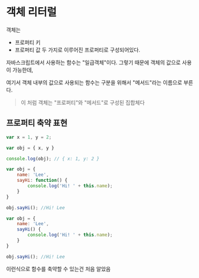 # 객체 리터럴

객체는
- 프로퍼티 키
- 프로퍼티 값
두 가지로 이루어진 프로퍼티로 구성되어있다.

자바스크립트에서 사용하는 함수는 "일급객체"이다. 그렇기 때문에 객체의 값으로 사용이 가능한데,

여기서 객체 내부의 값으로 사용되는 함수는 구분을 위해서 "메서드"라는 이름으로 부른다.

> 이 처럼 객체는 "프로퍼티"와 "메서드"로 구성된 집합체다

## 프로퍼티 축약 표현

```js
var x = 1, y = 2;

var obj = { x, y }

console.log(obj); // { x: 1, y: 2 }
```

```js
var obj = {
    name: 'Lee',
    sayHi: function() {
        console.log('Hi! ' + this.name);
    }
}

obj.sayHi(); //Hi! Lee
```

```js
var obj = {
    name: 'Lee',
    sayHi() {
        console.log('Hi! ' + this.name);
    }
}

obj.sayHi(); //Hi! Lee
```
이런식으로 함수를 축약할 수 있는건 처음 알았음